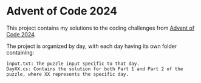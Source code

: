 # Advent of Code 2024

This project contains my solutions to the coding challenges from [Advent of Code 2024](https://adventofcode.com/2024).

The project is organized by day, with each day having its own folder containing:

    input.txt: The puzzle input specific to that day.
    DayXX.cs: Contains the solution for both Part 1 and Part 2 of the puzzle, where XX represents the specific day.
